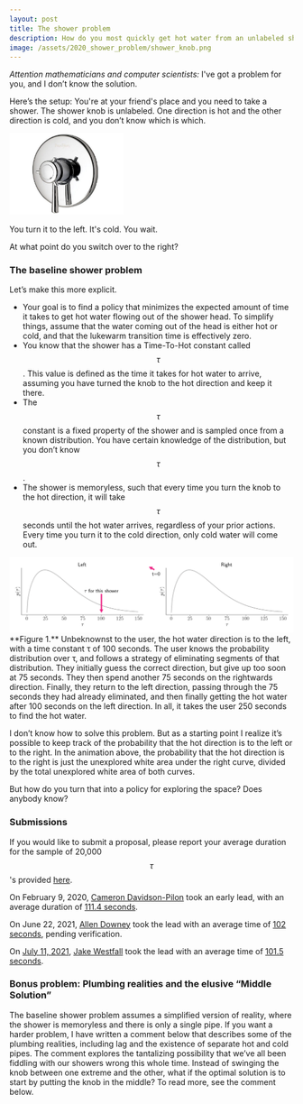 ```yaml
---
layout: post
title: The shower problem
description: How do you most quickly get hot water from an unlabeled shower knob?
image: /assets/2020_shower_problem/shower_knob.png
---
```


_Attention mathematicians and computer scientists:_ I've got a problem for you, and I don’t know the solution.

Here’s the setup: You're at your friend's place and you need to take a shower. The shower knob is unlabeled. One direction is hot and the other direction is cold, and you don’t know which is which.

<div class="wrapper">
  <img src='/assets/2020_shower_problem/shower_knob.png' class="inner" style="position:relative border: #222 2px solid; max-width:40%;" >
</div>

You turn it to the left. It's cold. You wait. 

At what point do you switch over to the right?

### The baseline shower problem
Let’s make this more explicit. 

- Your goal is to find a policy that minimizes the expected amount of time it takes to get hot water flowing out of the shower head. To simplify things, assume that the water coming out of the head is either hot or cold, and that the lukewarm transition time is effectively zero. 
- You know that the shower has a Time-To-Hot constant called $$\tau$$. This value is defined as the time it takes for hot water to arrive, assuming you have turned the knob to the hot direction and keep it there.
- The $$\tau$$ constant is a fixed property of the shower and is sampled once from a known distribution. You have certain knowledge of the distribution, but you don’t know $$\tau$$.
- The shower is memoryless, such that every time you turn the knob to the hot direction, it will take $$\tau$$ seconds until the hot water arrives, regardless of your prior actions. Every time you turn it to the cold direction, only cold water will come out.

<img src='/assets/2020_shower_problem/distributions.gif'>
<div class="caption">
**Figure 1.** Unbeknownst to the user, the hot water direction is to the left, with a time constant τ of 100 seconds. The user knows the probability distribution over τ, and follows a strategy of eliminating segments of that distribution. They initially guess the correct direction, but give up too soon at 75 seconds. They then spend another 75 seconds on the rightwards direction. Finally, they return to the left direction, passing through the 75 seconds they had already eliminated, and then finally getting the hot water after 100 seconds on the left direction. In all, it takes the user 250 seconds to find the hot water.
</div>

I don’t know how to solve this problem. But as a starting point I realize it’s possible to keep track of the probability that the hot direction is to the left or to the right. In the animation above, the probability that the hot direction is to the right is just the unexplored white area under the right curve, divided by the total unexplored white area of both curves.

But how do you turn that into a policy for exploring the space? Does anybody know?

### Submissions
If you would like to submit a proposal, please report your average duration for the sample of 20,000 $$ \tau $$'s provided [here](https://gist.github.com/csaid/a57c4ebaa1c7b0671cdc9692638ea4c4). 

On February 9, 2020, [Cameron Davidson-Pilon](https://twitter.com/Cmrn_DP) took an early lead, with an average duration of [111.4 seconds](https://gist.github.com/CamDavidsonPilon/be1333d348865fbf1ab13c409e849ee2).

On June 22, 2021, [Allen Downey](https://twitter.com/AllenDowney) took the lead with an average time of [102 seconds](https://github.com/AllenDowney/ThinkBayes2/blob/master/examples/shower.ipynb), pending verification.

On [July 11, 2021](https://twitter.com/CookieSci/status/1414331761400717314), [Jake Westfall](https://twitter.com/CookieSci) took the lead with an average time of [101.5 seconds](https://colab.research.google.com/drive/1SL664cbudJnjV0Qo8PmP0klng9vhVopr?usp=sharing).

### Bonus problem: Plumbing realities and the elusive “Middle Solution”
The baseline shower problem assumes a simplified version of reality, where the shower is memoryless and there is only a single pipe. If you want a harder problem, I have written a comment below that describes some of the plumbing realities, including lag and the existence of separate hot and cold pipes. The comment explores the tantalizing possibility that we’ve all been fiddling with our showers wrong this whole time. Instead of swinging the knob between one extreme and the other, what if the optimal solution is to start by putting the knob in the middle? To read more, see the comment below.